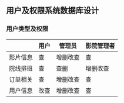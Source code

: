 ## 用户及权限系统数据库设计

### 用户类型及权限

|      | 用户   | 管理员  | 影院管理者 |
| ---- | ---- | ---- | ----- |
| 影片信息 | 查    | 增删改查 | 查     |
| 院线排班 | 查    | 查删   | 增删改查  |
| 订单相关 | 查    | 增删改查 | 查     |
| 用户信息 | 改查   | 增删改查 | 查     |

